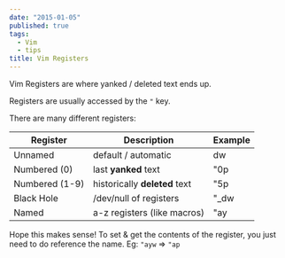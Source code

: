 ```yaml
---
date: "2015-01-05"
published: true
tags:
  - Vim
  - tips
title: Vim Registers
---
```


Vim Registers are where yanked / deleted text ends up.

Registers are usually accessed by the `"` key.

There are many different registers:

| Register       | Description                   | Example |
| -------------- | ----------------------------- | ------- |
| Unnamed        | default / automatic           | dw      |
| Numbered (0)   | last **yanked** text          | "0p     |
| Numbered (1-9) | historically **deleted** text | "5p     |
| Black Hole     | /dev/null of registers        | "\_dw   |
| Named          | a-z registers (like macros)   | "ay     |

Hope this makes sense! To set & get the contents of the register, you just need to do reference the name. Eg: `"ayw` => `"ap`
